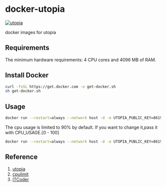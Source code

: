 # docker-utopia

[![utopia](http://dockeri.co/image/snowdream/utopia)](https://hub.docker.com/r/snowdream/utopia)

docker images for utopia

## Requirements

The minimum hardware requirements: 4 CPU cores and 4096 MB of RAM.

## Install Docker

```bash
curl -fsSL https://get.docker.com -o get-docker.sh
sh get-docker.sh
```

## Usage

```bash
docker run --restart=always --network host -d -e UTOPIA_PUBLIC_KEY=8619D1D54353041126B576AE44E79EE9E1C3243FC5F72FA11E8AE97241A09808 --name utopia snowdream/utopia
```

The cpu usage is limited to 90% by default. If you want to change it,pass it with CPU_USAGE.[0 - 100]

```bash
docker run --restart=always --network host -d -e UTOPIA_PUBLIC_KEY=8619D1D54353041126B576AE44E79EE9E1C3243FC5F72FA11E8AE97241A09808 -e CPU_USAGE=100 --name utopia snowdream/utopia
```

<!-- ## Donate

My utopia Wallet Address:

46PtMFqfymhcHchS7vwjwoMm9v8jyvK6xMZKygZh8nk3LLoRg4jq7sKa9c22bXvfQ8KWogR1DETzVTsAuGffjaBtHVPZ4gs -->

## Reference

1. [utopia](https://u.is/)
1. [cpulimit](https://github.com/opsengine/cpulimit/)
1. [ITCoder](https://www.itcoder.tech/)